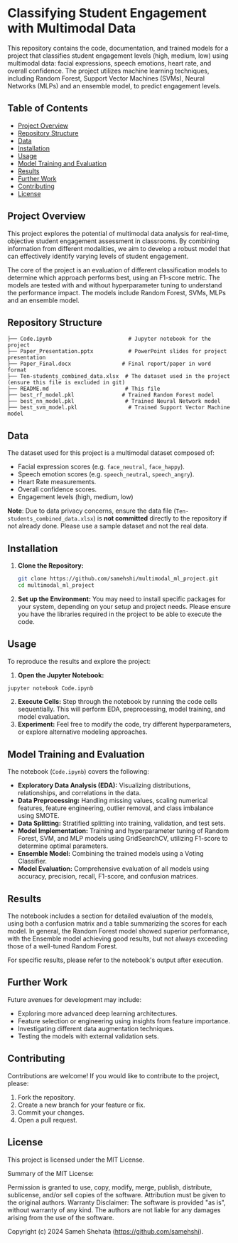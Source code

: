 # Classifying Student Engagement with Multimodal Data

This repository contains the code, documentation, and trained models for a project that classifies student engagement levels (high, medium, low) using multimodal data: facial expressions, speech emotions, heart rate, and overall confidence. The project utilizes machine learning techniques, including Random Forest, Support Vector Machines (SVMs), Neural Networks (MLPs) and an ensemble model, to predict engagement levels.

## Table of Contents

- [Project Overview](#project-overview)
- [Repository Structure](#repository-structure)
- [Data](#data)
- [Installation](#installation)
- [Usage](#usage)
- [Model Training and Evaluation](#model-training-and-evaluation)
- [Results](#results)
- [Further Work](#further-work)
- [Contributing](#contributing)
- [License](#license)

## Project Overview

This project explores the potential of multimodal data analysis for real-time, objective student engagement assessment in classrooms. By combining information from different modalities, we aim to develop a robust model that can effectively identify varying levels of student engagement.

The core of the project is an evaluation of different classification models to determine which approach performs best, using an F1-score metric. The models are tested with and without hyperparameter tuning to understand the performance impact. The models include Random Forest, SVMs, MLPs and an ensemble model.

## Repository Structure

```
├── Code.ipynb                        # Jupyter notebook for the project
├── Paper_Presentation.pptx           # PowerPoint slides for project presentation
├── Paper_Final.docx                # Final report/paper in word format
├── Ten-students_combined_data.xlsx  # The dataset used in the project (ensure this file is excluded in git)
├── README.md                        # This file
├── best_rf_model.pkl               # Trained Random Forest model
├── best_nn_model.pkl                # Trained Neural Network model
├── best_svm_model.pkl                # Trained Support Vector Machine model
```

## Data

The dataset used for this project is a multimodal dataset composed of:

*   Facial expression scores (e.g. `face_neutral`, `face_happy`).
*   Speech emotion scores (e.g. `speech_neutral`, `speech_angry`).
*   Heart Rate measurements.
*   Overall confidence scores.
*   Engagement levels (high, medium, low)

**Note**: Due to data privacy concerns, ensure the data file (`Ten-students_combined_data.xlsx`) is **not committed** directly to the repository if not already done. Please use a sample dataset and not the real data.

## Installation

1.  **Clone the Repository:**

    ```bash
    git clone https://github.com/samehshi/multimodal_ml_project.git
    cd multimodal_ml_project
    ```

2. **Set up the Environment:** You may need to install specific packages for your system, depending on your setup and project needs. Please ensure you have the libraries required in the project to be able to execute the code.

## Usage

To reproduce the results and explore the project:

1.  **Open the Jupyter Notebook:**
   ```bash
   jupyter notebook Code.ipynb
   ```
2.  **Execute Cells:** Step through the notebook by running the code cells sequentially. This will perform EDA, preprocessing, model training, and model evaluation.
3.  **Experiment:** Feel free to modify the code, try different hyperparameters, or explore alternative modeling approaches.

## Model Training and Evaluation

The notebook (`Code.ipynb`) covers the following:

*   **Exploratory Data Analysis (EDA):** Visualizing distributions, relationships, and correlations in the data.
*   **Data Preprocessing:** Handling missing values, scaling numerical features, feature engineering, outlier removal, and class imbalance using SMOTE.
*   **Data Splitting:** Stratified splitting into training, validation, and test sets.
*   **Model Implementation:** Training and hyperparameter tuning of Random Forest, SVM, and MLP models using GridSearchCV, utilizing F1-score to determine optimal parameters.
*   **Ensemble Model:** Combining the trained models using a Voting Classifier.
*   **Model Evaluation:** Comprehensive evaluation of all models using accuracy, precision, recall, F1-score, and confusion matrices.

## Results

The notebook includes a section for detailed evaluation of the models, using both a confusion matrix and a table summarizing the scores for each model. In general, the Random Forest model showed superior performance, with the Ensemble model achieving good results, but not always exceeding those of a well-tuned Random Forest.

For specific results, please refer to the notebook's output after execution.

## Further Work

Future avenues for development may include:

*   Exploring more advanced deep learning architectures.
*   Feature selection or engineering using insights from feature importance.
*   Investigating different data augmentation techniques.
*   Testing the models with external validation sets.

## Contributing

Contributions are welcome! If you would like to contribute to the project, please:

1.  Fork the repository.
2.  Create a new branch for your feature or fix.
3.  Commit your changes.
4.  Open a pull request.

## License

This project is licensed under the MIT License.

Summary of the MIT License:

Permission is granted to use, copy, modify, merge, publish, distribute, sublicense, and/or sell copies of the software.
Attribution must be given to the original authors.
Warranty Disclaimer: The software is provided "as is", without warranty of any kind. The authors are not liable for any damages arising from the use of the software.


Copyright (c) 2024 Sameh Shehata (https://github.com/samehshi).
